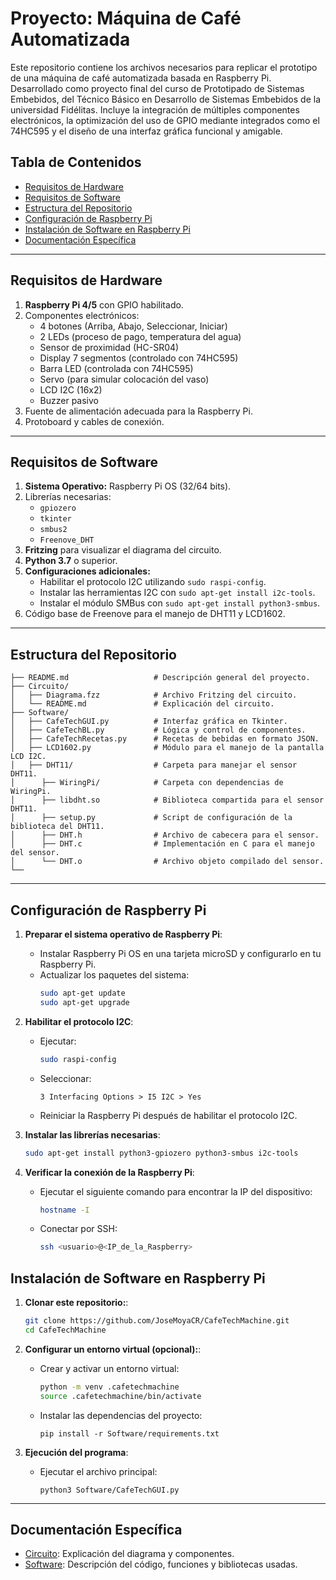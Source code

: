 # Proyecto: Máquina de Café Automatizada

Este repositorio contiene los archivos necesarios para replicar el prototipo de una máquina de café automatizada basada en Raspberry Pi. 
Desarrollado como proyecto final del curso de Prototipado de Sistemas Embebidos, del Técnico Básico en Desarrollo de Sistemas Embebidos de la universidad Fidélitas. 
Incluye la integración de múltiples componentes electrónicos, la optimización del uso de GPIO mediante integrados como el 74HC595 y el diseño de una interfaz gráfica funcional y amigable.

## Tabla de Contenidos
- [Requisitos de Hardware](#requisitos-de-hardware)
- [Requisitos de Software](#requisitos-de-software)
- [Estructura del Repositorio](#estructura-del-repositorio)
- [Configuración de Raspberry Pi](#Configuración-de-Raspberry-Pi)
- [Instalación de Software en Raspberry Pi](#Instalación-de-Software-en-Raspberry-Pi)
- [Documentación Específica](#documentación-específica)

---

## Requisitos de Hardware

1. **Raspberry Pi 4/5** con GPIO habilitado.
2. Componentes electrónicos:
    - 4 botones (Arriba, Abajo, Seleccionar, Iniciar)
    - 2 LEDs (proceso de pago, temperatura del agua)
    - Sensor de proximidad (HC-SR04)
    - Display 7 segmentos (controlado con 74HC595)
    - Barra LED (controlada con 74HC595)
    - Servo (para simular colocación del vaso)
    - LCD I2C (16x2)
    - Buzzer pasivo
3. Fuente de alimentación adecuada para la Raspberry Pi.
4. Protoboard y cables de conexión.

---

## Requisitos de Software

1. **Sistema Operativo:** Raspberry Pi OS (32/64 bits).
2. Librerías necesarias:
    - `gpiozero`
    - `tkinter`
    - `smbus2`
    - `Freenove_DHT`
3. **Fritzing** para visualizar el diagrama del circuito.
4. **Python 3.7** o superior.
5. **Configuraciones adicionales:**
    - Habilitar el protocolo I2C utilizando `sudo raspi-config`.
    - Instalar las herramientas I2C con `sudo apt-get install i2c-tools`.
    - Instalar el módulo SMBus con `sudo apt-get install python3-smbus`. 
6. Código base de Freenove para el manejo de DHT11 y LCD1602.

---

## Estructura del Repositorio

```plaintext
├── README.md                   # Descripción general del proyecto.
├── Circuito/
│   ├── Diagrama.fzz            # Archivo Fritzing del circuito.
│   └── README.md               # Explicación del circuito.
├── Software/
│   ├── CafeTechGUI.py          # Interfaz gráfica en Tkinter.
│   ├── CafeTechBL.py           # Lógica y control de componentes.
│   ├── CafeTechRecetas.py      # Recetas de bebidas en formato JSON.
│   ├── LCD1602.py              # Módulo para el manejo de la pantalla LCD I2C.
│   ├── DHT11/                  # Carpeta para manejar el sensor DHT11.
│      ├── WiringPi/            # Carpeta con dependencias de WiringPi.
│      ├── libdht.so            # Biblioteca compartida para el sensor DHT11.
│      ├── setup.py             # Script de configuración de la biblioteca del DHT11.
│      ├── DHT.h                # Archivo de cabecera para el sensor.
│      ├── DHT.c                # Implementación en C para el manejo del sensor.
│      └── DHT.o                # Archivo objeto compilado del sensor.
└── 
```

--- 

## Configuración de Raspberry Pi

1. **Preparar el sistema operativo de Raspberry Pi**:
   - Instalar Raspberry Pi OS en una tarjeta microSD y configurarlo en tu Raspberry Pi.
   - Actualizar los paquetes del sistema:
     ```bash
     sudo apt-get update
     sudo apt-get upgrade
     ```

2. **Habilitar el protocolo I2C**:
   - Ejecutar:
     ```bash
     sudo raspi-config
     ```
   - Seleccionar:
     ```
     3 Interfacing Options > I5 I2C > Yes
     ```
   - Reiniciar la Raspberry Pi después de habilitar el protocolo I2C.

3. **Instalar las librerías necesarias**:
   ```bash
   sudo apt-get install python3-gpiozero python3-smbus i2c-tools
   ```
   
4. **Verificar la conexión de la Raspberry Pi**:
   - Ejecutar el siguiente comando para encontrar la IP del dispositivo:
     ```bash
     hostname -I
     ```  
   - Conectar por SSH:
     ```bash
     ssh <usuario>@<IP_de_la_Raspberry>
     ```

## Instalación de Software en Raspberry Pi

1. **Clonar este repositorio:**:
     ```bash
     git clone https://github.com/JoseMoyaCR/CafeTechMachine.git
	 cd CafeTechMachine
     ```

2. **Configurar un entorno virtual (opcional):**:
   - Crear y activar un entorno virtual:
     ```bash
     python -m venv .cafetechmachine
	 source .cafetechmachine/bin/activate
     ```
   - Instalar las dependencias del proyecto:
     ```
     pip install -r Software/requirements.txt
     ```

3. **Ejecución del programa**:
   - Ejecutar el archivo principal:
     ```
     python3 Software/CafeTechGUI.py
     ```
---

## Documentación Específica

- [Circuito](Circuito/README.md): Explicación del diagrama y componentes.
- [Software](Software/README.md): Descripción del código, funciones y bibliotecas usadas.